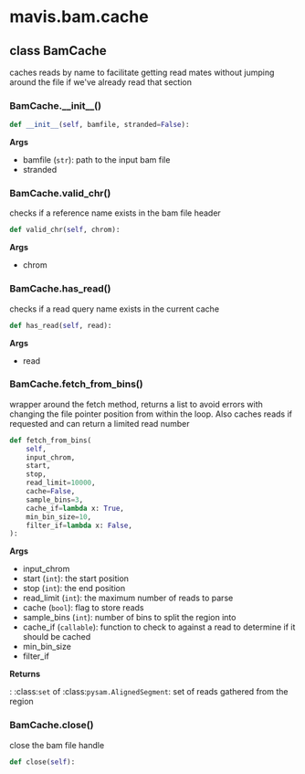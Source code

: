 # mavis.bam.cache

## class BamCache

caches reads by name to facilitate getting read mates without jumping around
the file if we've already read that section

### BamCache.\_\_init\_\_()

```python
def __init__(self, bamfile, stranded=False):
```

**Args**

- bamfile (`str`): path to the input bam file
- stranded

### BamCache.valid\_chr()

checks if a reference name exists in the bam file header

```python
def valid_chr(self, chrom):
```

**Args**

- chrom


### BamCache.has\_read()

checks if a read query name exists in the current cache

```python
def has_read(self, read):
```

**Args**

- read





### BamCache.fetch\_from\_bins()

wrapper around the fetch method, returns a list to avoid errors with changing the file pointer
position from within the loop. Also caches reads if requested and can return a limited read number

```python
def fetch_from_bins(
    self,
    input_chrom,
    start,
    stop,
    read_limit=10000,
    cache=False,
    sample_bins=3,
    cache_if=lambda x: True,
    min_bin_size=10,
    filter_if=lambda x: False,
):
```

**Args**

- input_chrom
- start (`int`): the start position
- stop (`int`): the end position
- read_limit (`int`): the maximum number of reads to parse
- cache (`bool`): flag to store reads
- sample_bins (`int`): number of bins to split the region into
- cache_if (`callable`): function to check to against a read to determine if it should be cached
- min_bin_size
- filter_if

**Returns**

: :class:`set` of :class:`pysam.AlignedSegment`: set of reads gathered from the region


### BamCache.close()

close the bam file handle

```python
def close(self):
```

